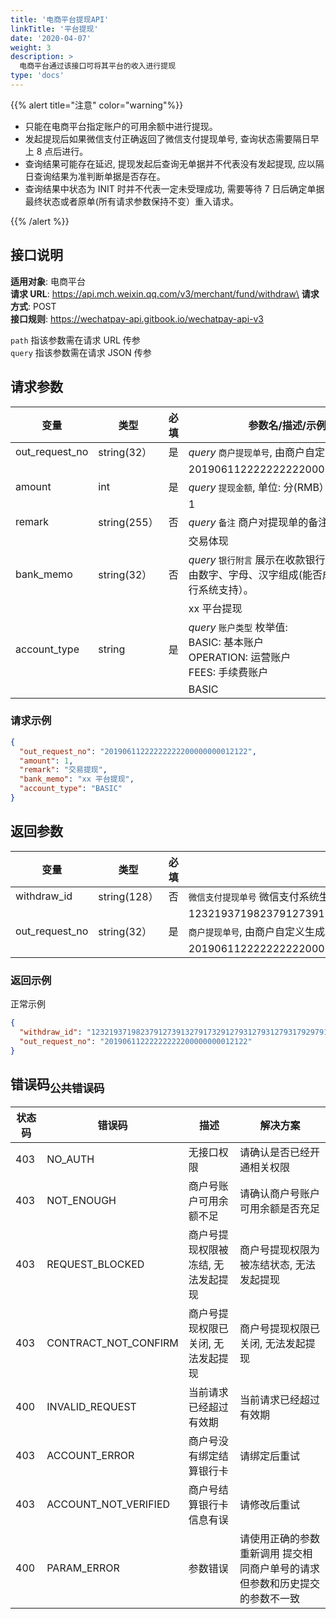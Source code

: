 ```yaml
---
title: '电商平台提现API'
linkTitle: '平台提现'
date: '2020-04-07'
weight: 3
description: >
  电商平台通过该接口可将其平台的收入进行提现
type: 'docs'
---
```


{{% alert title="注意" color="warning"%}}

- 只能在电商平台指定账户的可用余额中进行提现。
- 发起提现后如果微信支付正确返回了微信支付提现单号, 查询状态需要隔日早上 8 点后进行。
- 查询结果可能存在延迟, 提现发起后查询无单据并不代表没有发起提现, 应以隔日查询结果为准判断单据是否存在。
- 查询结果中状态为 INIT 时并不代表一定未受理成功, 需要等待 7 日后确定单据最终状态或者原单(所有请求参数保持不变）重入请求。

{{% /alert %}}

## 接口说明

**适用对象**: 电商平台\
**请求 URL**: https://api.mch.weixin.qq.com/v3/merchant/fund/withdraw\
**请求方式**: POST\
**接口规则**: https://wechatpay-api.gitbook.io/wechatpay-api-v3

`path` 指该参数需在请求 URL 传参\
`query` 指该参数需在请求 JSON 传参

## 请求参数

| 变量           | 类型         | 必填 | 参数名/描述/示例值                                                                                     |
| -------------- | ------------ | ---- | ------------------------------------------------------------------------------------------------------ |
| out_request_no | string(32）  | 是   | _query_ `商户提现单号`, 由商户自定义生成。                                                             |
|                |              |      | 20190611222222222200000000012122                                                                       |
| amount         | int          | 是   | _query_ `提现金额`, 单位: 分(RMB）                                                                     |
|                |              |      | 1                                                                                                      |
| remark         | string(255） | 否   | _query_ `备注` 商户对提现单的备注。                                                                    |
|                |              |      | 交易体现                                                                                               |
| bank_memo      | string(32）  | 否   | _query_ `银行附言` 展示在收款银行系统中的附言, 由数字、字母、汉字组成(能否成功展示依赖银行系统支持）。 |
|                |              |      | xx 平台提现                                                                                            |
| account_type   | string       | 是   | _query_ `账户类型` 枚举值:<br>BASIC: 基本账户<br>OPERATION: 运营账户<br>FEES: 手续费账户               |
|                |              |      | BASIC                                                                                                  |

### 请求示例

```json
{
  "out_request_no": "20190611222222222200000000012122",
  "amount": 1,
  "remark": "交易提现",
  "bank_memo": "xx 平台提现",
  "account_type": "BASIC"
}
```

## 返回参数

| 变量           | 类型         | 必填 | 参数名/描述/示例值                                             |
| -------------- | ------------ | ---- | -------------------------------------------------------------- |
| withdraw_id    | string(128） | 否   | `微信支付提现单号` 微信支付系统生成的提现单号。                |
|                |              |      | 12321937198237912739132791732912793127931279317929791239112123 |
| out_request_no | string(32）  | 是   | `商户提现单号`, 由商户自定义生成。                             |
|                |              |      | 20190611222222222200000000012122                               |

### 返回示例

正常示例

```json
{
  "withdraw_id": "12321937198237912739132791732912793127931279317929791239112123",
  "out_request_no": "20190611222222222200000000012122"
}
```

## 错误码<sub>公共错误码</sub>

| 状态码 | 错误码               | 描述                               | 解决方案                                                                    |
| ------ | -------------------- | ---------------------------------- | --------------------------------------------------------------------------- |
| 403    | NO_AUTH              | 无接口权限                         | 请确认是否已经开通相关权限                                                  |
| 403    | NOT_ENOUGH           | 商户号账户可用余额不足             | 请确认商户号账户可用余额是否充足                                            |
| 403    | REQUEST_BLOCKED      | 商户号提现权限被冻结, 无法发起提现 | 商户号提现权限为被冻结状态, 无法发起提现                                    |
| 403    | CONTRACT_NOT_CONFIRM | 商户号提现权限已关闭, 无法发起提现 | 商户号提现权限已关闭, 无法发起提现                                          |
| 400    | INVALID_REQUEST      | 当前请求已经超过有效期             | 当前请求已经超过有效期                                                      |
| 403    | ACCOUNT_ERROR        | 商户号没有绑定结算银行卡           | 请绑定后重试                                                                |
| 403    | ACCOUNT_NOT_VERIFIED | 商户号结算银行卡信息有误           | 请修改后重试                                                                |
| 400    | PARAM_ERROR          | 参数错误                           | 请使用正确的参数重新调用 提交相同商户单号的请求但参数和历史提交的参数不一致 |
